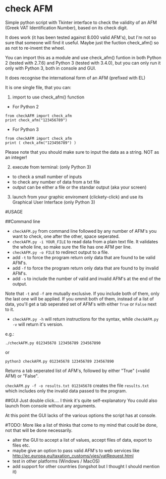 # check AFM
Simple python script with Tkinter interface to check the validity of an AFM (Greek VAT Identification Number), based on its check digit.

It does work (it has been tested against 8.000 valid AFM's), but I'm not so sure that someone will find it useful. Maybe just the fuction check_afm() so as not to re-invent the wheel.

You can import this as a module and use check_afm() funtion in both Python 2 (tested with 2.7.6) and Python 3 (tested with 3.4.0), but you can only run it only with Python 3, both in console and GUI.

It does recognise the international form of an AFM (prefixed with EL)

It is one single file, that you can:

1. import to use check_afm() function
  * For Python 2
  ```
  from checkAFM import check_afm
  print check_afm("123456789")
  ```
  * For Python 3
  ```
  from checkAFM import check_afm
  print ( check_afm("123456789") )
  ```

Please note that you should make sure to input the data as a string. NOT as an integer!

2. execute from terminal: (only Python 3)
  * to check a small number of inputs
  * to check any number of data from a txt file
  * output can be either a file or the standar output (aka your screen)
3. launch from your graphic enviroment (clickety-click) and use its Graphical User Interface (only Python 3)

#USAGE

##Command line
* `checkAFM.py` from command line followed by any number of AFM's you want to check, one after the other, space seperated.
* `checkAFM.py -i YOUR_FILE` to read data from a plain text file. It validates the whole line, so make sure the file has one AFM per line.
* `checkAFM.py -o FILE` to redirect output to a file.
* add `-t` to force the program return only data that are found to be valid AFM's.
* add `-f` to force the program return only data that are found to by invalid AFM's.
* add `-s` to include the number of valid and invalid AFM's at the end of the output.

Note that `-t` and `-f` are mutually exclusive. If you include both of them, only the last one will be applied.
If you ommit both of them, instead of a list of data, you'll get a tab seperated set of AFM's with either `True` or `False` next to it.

* `checkAFM.py -h` will return instructions for the syntax, while `checkAFM.py -v` will return it's version.


e.g.: 
```
./checkAFM.py 012345678 123456789 234567890
```
or
```
python3 checkAFM.py 012345678 123456789 234567890
```

Returns a tab seperated list of AFM's, followed by either "True" (=valid AFM) or "False".

```checkAFM.py -f -o results.txt 012345678```
creates the file `results.txt` which includes only the invalid data passed to the program.

##GUI
Just double click.... I think it's quite self-explanatory
You could also launch from console without any arguments.

At this point the GUI lacks of the various options the script has at console.

#TODO:
More like a list of thinks that come to my mind that could be done, not that will be done necessarily.
* alter the GUI to accept a list of values, accept files of data, export to files etc.
* maybe give an option to pass valid AFM's to web services like http://ec.europa.eu/taxation_customs/vies/vatRequest.html
* test in other platforms (Windows / MacOS)
* add support for other countries (longshot but I thought I should mention it)